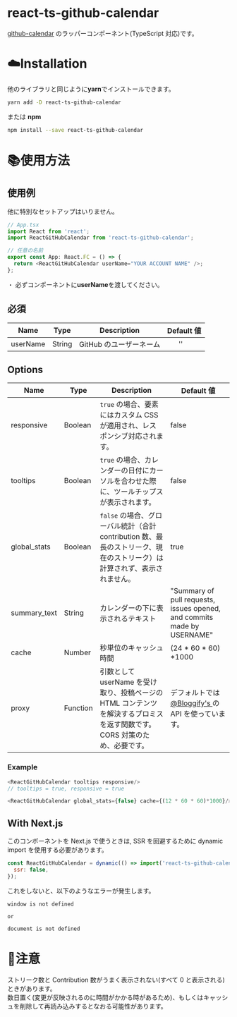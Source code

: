 # react-ts-github-calendar

[github-calendar](https://github.com/IonicaBizau/github-calendar) のラッパーコンポーネント(TypeScript 対応)です。

# :cloud:Installation

他のライブラリと同じように**yarn**でインストールできます。

```sh
yarn add -D react-ts-github-calendar
```

または **npm**

```sh
npm install --save react-ts-github-calendar
```

# :books:使用方法

## 使用例

他に特別なセットアップはいりません。

```js
// App.tsx
import React from 'react';
import ReactGitHubCalendar from 'react-ts-github-calendar';

// 任意の名前
export const App: React.FC = () => {
  return <ReactGitHubCalendar userName="YOUR ACCOUNT NAME" />;
};
```

・ 必ずコンポーネントに**userName**を渡してください。

## 必須

| Name     | Type   | Description             | Default 値                             |
| -------- | ------ | ----------------------- | -------------------------------------- |
| userName | String | GitHub のユーザーネーム | &nbsp;&nbsp;&nbsp;&nbsp;&nbsp;&nbsp;'' |

## Options

| Name         | Type     | Description                                                                                                               | Default 値                                                                        |
| ------------ | -------- | ------------------------------------------------------------------------------------------------------------------------- | --------------------------------------------------------------------------------- |
| responsive   | Boolean  | `true` の場合、要素にはカスタム CSS が適用され、レスポンシブ対応されます。                                                | false                                                                             |
| tooltips     | Boolean  | `true` の場合、カレンダーの日付にカーソルを合わせた際に、ツールチップスが表示されます。                                   | false                                                                             |
| global_stats | Boolean  | `false` の場合、グローバル統計（合計 contribution 数、最長のストリーク、現在のストリーク）は計算されず、表示されません。  | true                                                                              |
| summary_text | String   | カレンダーの下に表示されるテキスト                                                                                        | "Summary of pull requests, issues opened, and commits made by USERNAME"           |
| cache        | Number   | 秒単位のキャッシュ時間                                                                                                    | (24 \* 60 \* 60) \*1000                                                           |
| proxy        | Function | 引数として userName を受け取り、投稿ページの HTML コンテンツを解決するプロミスを返す関数です。CORS 対策のため、必要です。 | デフォルトでは [@Bloggify's ](https://github.com/Bloggify)の API を使っています。 |

### Example

```js
<ReactGitHubCalendar tooltips responsive/>
// tooltips = true, responsive = true

<ReactGitHubCalendar global_stats={false} cache={(12 * 60 * 60)*1000}/>
```

## With Next.js

このコンポーネントを Next.js で使うときは, SSR を回避するために dynamic import を使用する必要があります。

```js
const ReactGitHubCalendar = dynamic(() => import('react-ts-github-calendar'), {
  ssr: false,
});
```

これをしないと、以下のようなエラーが発生します。

```
window is not defined

or

document is not defined
```

# :rotating_light:注意

ストリーク数と Contribution 数がうまく表示されない(すべて 0 と表示される)ときがあります。<br/>
数日置く(変更が反映されるのに時間がかかる時があるため)、もしくはキャッシュを削除して再読み込みするとなおる可能性があります。

